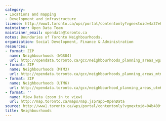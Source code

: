 ```yaml
---
category:
- Locations and mapping
- Development and infrastructure
license: http://www1.toronto.ca/wps/portal/contentonly?vgnextoid=4a37e03bb8d1e310VgnVCM10000071d60f89RCRD
maintainer: Open Data Team
maintainer_email: opendata@toronto.ca
notes: Boundaries of Toronto Neighbourhoods.
organization: Social Development, Finance & Administration
resources:
- format: ZIP
  name: Neighbourhoods (WGS84)
  url: http://opendata.toronto.ca/gcc/neighbourhoods_planning_areas_wgs84.zip
- format: ZIP
  name: Neighbourhoods (MTM3)
  url: http://opendata.toronto.ca/gcc/neighbourhoods_planning_areas_mtm3.zip
- format: ZIP
  name: Neighbourhoods (UTM6)
  url: http://opendata.toronto.ca/gcc/neighbourhood_planning_areas_utm6.zip
- format: ''
  name: View Data (zoom in to view)
  url: http://map.toronto.ca/maps/map.jsp?app=OpenData
source: http://www1.toronto.ca/wps/portal/contentonly?vgnextoid=04b489fe9c18b210VgnVCM1000003dd60f89RCRD&vgnextchannel=1a66e03bb8d1e310VgnVCM10000071d60f89RCRD
title: Neighbourhoods
---
```

